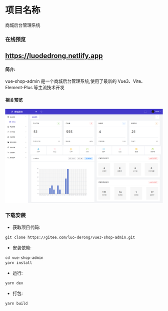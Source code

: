 # 项目名称
商城后台管理系统
### 在线预览
https://luodedrong.netlify.app
-------------  
#### 简介:
vue-shop-admin 是一个商城后台管理系统,使用了最新的 Vue3、Vite、Element-Plus 等主流技术开发  

#### 相关预览
![输入图片说明](src/assets/web.png)

### 下载安装
- 获取项目代码:  
``` xml
git clone https://gitee.com/luo-derong/vue3-shop-admin.git
```
- 安装依赖:  
``` xml
cd vue-shop-admin
yarn install
```
- 运行:  
``` xml
yarn dev
```
- 打包:  
``` xml
yarn build
```
